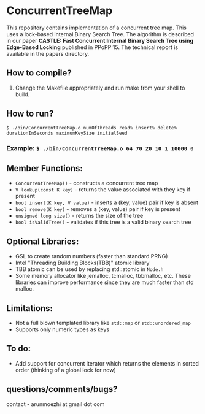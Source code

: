 #  ConcurrentTreeMap
This repository contains implementation of a concurrent tree map. This uses a lock-based internal Binary Search Tree. The algorithm is described in our paper **CASTLE: Fast Concurrent Internal Binary Search Tree using Edge-Based Locking** published in PPoPP'15. The technical report is available in the papers directory.

## How to compile?
1. Change the Makefile appropriately and run make from your shell to build.

## How to run?

`$ ./bin/ConcurrentTreeMap.o numOfThreads read% insert% delete% durationInSeconds maximumKeySize initialSeed`

### Example: `$ ./bin/ConcurrentTreeMap.o 64 70 20 10 1 10000 0`

## Member Functions:
* `ConcurrentTreeMap()` - constructs a concurrent tree map
* `V lookup(const K key)` - returns the value associated with they key if present
* `bool insert(K key, V value)` - inserts a (key, value) pair if key is absent
* `bool remove(K key)` - removes a (key, value) pair if key is present
* `unsigned long size()` - returns the size of the tree
* `bool isValidTree()` - validates if this tree is a valid binary search tree

## Optional Libraries:
* GSL to create random numbers (faster than standard PRNG)
* Intel "Threading Building Blocks(TBB)" atomic library
* TBB atomic can be used by replacing std::atomic in `Node.h`
* Some memory allocator like jemalloc, tcmalloc, tbbmalloc, etc. These libraries can improve performance since they are much faster than std malloc.

## Limitations:
* Not a full blown templated library like `std::map` or `std::unordered_map`
* Supports only numeric types as keys

## To do:
* Add support for concurrent iterator which returns the elements in sorted order (thinking of a global lock for now)

## questions/comments/bugs?

contact - arunmoezhi at gmail dot com
